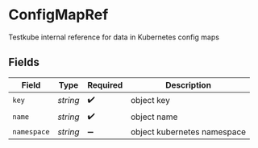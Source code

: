 # ConfigMapRef

Testkube internal reference for data in Kubernetes config maps


## Fields

| Field                       | Type                        | Required                    | Description                 |
| --------------------------- | --------------------------- | --------------------------- | --------------------------- |
| `key`                       | *string*                    | :heavy_check_mark:          | object key                  |
| `name`                      | *string*                    | :heavy_check_mark:          | object name                 |
| `namespace`                 | *string*                    | :heavy_minus_sign:          | object kubernetes namespace |